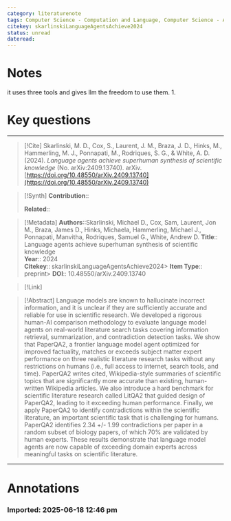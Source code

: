 ```yaml
---
category: literaturenote
tags: Computer Science - Computation and Language, Computer Science - Artificial Intelligence, Computer Science - Information Retrieval, Physics - Physics and Society
citekey: skarlinskiLanguageAgentsAchieve2024
status: unread
dateread:
---
```

# Notes


it uses three tools and gives llm the freedom to use them. 
1.


# Key questions



---
> [!Cite]
> Skarlinski, M. D., Cox, S., Laurent, J. M., Braza, J. D., Hinks, M., Hammerling, M. J., Ponnapati, M., Rodriques, S. G., & White, A. D. (2024). _Language agents achieve superhuman synthesis of scientific knowledge_ (No. arXiv:2409.13740). arXiv. [https://doi.org/10.48550/arXiv.2409.13740](https://doi.org/10.48550/arXiv.2409.13740)

> [!Synth]
> **Contribution**::  
>   
> **Related**:: 

> [!Metadata]
> **Authors**::Skarlinski, Michael D., Cox, Sam, Laurent, Jon M., Braza, James D., Hinks, Michaela, Hammerling, Michael J., Ponnapati, Manvitha, Rodriques, Samuel G., White, Andrew D.
> **Title**:: Language agents achieve superhuman synthesis of scientific knowledge  
> **Year**:: 2024  
> **Citekey**:: skarlinskiLanguageAgentsAchieve2024> **Item Type**:: preprint> **DOI**:: 10.48550/arXiv.2409.13740

> [!Link]

> [!Abstract]
> Language models are known to hallucinate incorrect information, and it is unclear if they are sufficiently accurate and reliable for use in scientific research. We developed a rigorous human-AI comparison methodology to evaluate language model agents on real-world literature search tasks covering information retrieval, summarization, and contradiction detection tasks. We show that PaperQA2, a frontier language model agent optimized for improved factuality, matches or exceeds subject matter expert performance on three realistic literature research tasks without any restrictions on humans (i.e., full access to internet, search tools, and time). PaperQA2 writes cited, Wikipedia-style summaries of scientific topics that are significantly more accurate than existing, human-written Wikipedia articles. We also introduce a hard benchmark for scientific literature research called LitQA2 that guided design of PaperQA2, leading to it exceeding human performance. Finally, we apply PaperQA2 to identify contradictions within the scientific literature, an important scientific task that is challenging for humans. PaperQA2 identifies 2.34 +/- 1.99 contradictions per paper in a random subset of biology papers, of which 70% are validated by human experts. These results demonstrate that language model agents are now capable of exceeding domain experts across meaningful tasks on scientific literature.
---

# Annotations

### Imported: 2025-06-18 12:46 pm



